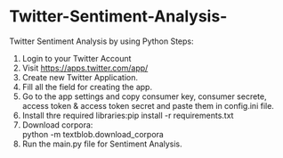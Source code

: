 # Twitter-Sentiment-Analysis-
Twitter Sentiment Analysis by using Python
Steps:
1. Login to your Twitter Account
2. Visit https://apps.twitter.com/app/  
3. Create new Twitter Application.
4. Fill all the field for creating the app. 
5. Go to the app settings and copy consumer key, consumer secrete, access token & access token secret and paste them in config.ini file. <br/>
6. Install thre required libraries:pip install -r requirements.txt <br/>
7. Download corpora: <br/>
python -m textblob.download_corpora<br/>
8. Run the main.py file for Sentiment Analysis. <br/>
